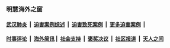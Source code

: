 
### 明慧海外之窗

####  [武汉肺炎](indexes/365.md?t=03042200) &nbsp;|&nbsp;  [迫害案例综述](indexes/328.md?t=03042200) &nbsp;|&nbsp; [迫害致死案例](indexes/277.md?t=03042200)  &nbsp;|&nbsp; [更多迫害案例](indexes/81.md?t=03042200)  &nbsp;|&nbsp; 
####  [时事评论](indexes/19.md?t=03042200) &nbsp;|&nbsp; [海外简讯](indexes/245.md?t=03042200)&nbsp;|&nbsp;  [社会支持](indexes/140.md?t=03042200) &nbsp;|&nbsp; [褒奖决议](indexes/282.md?t=03042200) &nbsp;|&nbsp; [社区报道](indexes/91.md?t=03042200)  &nbsp;|&nbsp; [天人之间](indexes/78.md?t=03042200) 

